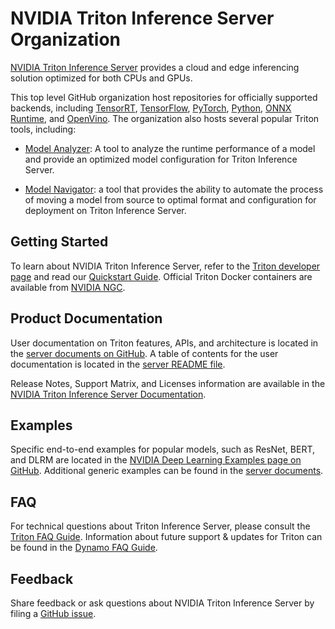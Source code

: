 # NVIDIA Triton Inference Server Organization
[NVIDIA Triton Inference Server](https://github.com/triton-inference-server/server)
provides a cloud and edge inferencing solution optimized for both CPUs and GPUs.

This top level GitHub organization host repositories for officially supported 
backends, including [TensorRT](https://github.com/triton-inference-server/tensorrt_backend), [TensorFlow](https://github.com/triton-inference-server/tensorflow_backend), 
[PyTorch](https://github.com/triton-inference-server/pytorch_backend), 
[Python](https://github.com/triton-inference-server/python_backend), 
[ONNX Runtime](https://github.com/triton-inference-server/onnxruntime_backend), 
and [OpenVino](https://github.com/triton-inference-server/openvino_backend). The
organization also hosts several popular Triton tools, including:

* [Model Analyzer](https://github.com/triton-inference-server/model_analyzer):
A tool to analyze the runtime performance of a model and provide an optimized 
model configuration for Triton Inference Server.

* [Model Navigator](https://github.com/triton-inference-server/model_navigator):
a tool that provides the ability to automate the process of moving a model from source to optimal format and configuration for deployment on Triton Inference Server.

## Getting Started
To learn about NVIDIA Triton Inference Server, refer to the 
[Triton developer page](https://docs.nvidia.com/deeplearning/triton-inference-server/user-guide/docs/introduction/index.html) 
and read our [Quickstart Guide](https://github.com/triton-inference-server/server/blob/main/docs/getting_started/quickstart.md). Official 
Triton Docker containers are available from [NVIDIA NGC](https://catalog.ngc.nvidia.com/orgs/nvidia/containers/tritonserver).

## Product Documentation
User documentation on Triton features, APIs, and architecture is located in the [server
documents on GitHub](https://github.com/triton-inference-server/server/tree/main/docs).
A table of contents for the user documentation is located in the [server README file](https://github.com/triton-inference-server/server#documentation).

Release Notes, Support Matrix, and Licenses information are available in the 
[NVIDIA Triton Inference Server Documentation](https://docs.nvidia.com/deeplearning/triton-inference-server/index.html).

## Examples
Specific end-to-end examples for popular models, such as ResNet, BERT, and DLRM 
are located in the [NVIDIA Deep Learning Examples page on GitHub](https://github.com/NVIDIA/DeepLearningExamples). Additional generic examples can be found in the 
[server documents](https://github.com/triton-inference-server/server/tree/main/docs/examples).

## FAQ
For technical questions about Triton Inference Server, please consult the [Triton FAQ Guide](https://github.com/triton-inference-server/server/blob/main/docs/user_guide/faq.md). Information about future support & updates for Triton can be found in the [Dynamo FAQ Guide](https://forums.developer.nvidia.com/t/nvidia-dynamo-faq/327484).

## Feedback
Share feedback or ask questions about NVIDIA Triton Inference Server by filing a 
[GitHub issue](https://github.com/triton-inference-server/server/issues).
